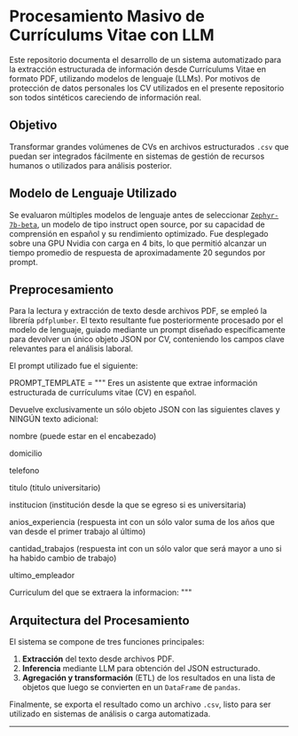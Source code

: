 # Procesamiento Masivo de Currículums Vitae con LLM

Este repositorio documenta el desarrollo de un sistema automatizado para la extracción estructurada de información desde Currículums Vitae en formato PDF, utilizando modelos de lenguaje  (LLMs). Por motivos de protección de datos personales los CV utilizados en el presente repositorio son todos sintéticos careciendo de información real.

## Objetivo

Transformar grandes volúmenes de CVs en archivos estructurados `.csv` que puedan ser integrados fácilmente en sistemas de gestión de recursos humanos o utilizados para análisis posterior.

## Modelo de Lenguaje Utilizado

Se evaluaron múltiples modelos de lenguaje antes de seleccionar [`Zephyr-7b-beta`](https://huggingface.co/HuggingFaceH4/zephyr-7b-beta), un modelo de tipo instruct open source, por su capacidad de comprensión en español y su rendimiento optimizado. Fue desplegado sobre una GPU Nvidia con carga en 4 bits, lo que permitió alcanzar un tiempo promedio de respuesta de aproximadamente 20 segundos por prompt.

## Preprocesamiento

Para la lectura y extracción de texto desde archivos PDF, se empleó la librería `pdfplumber`. El texto resultante fue posteriormente procesado por el modelo de lenguaje, guiado mediante un prompt diseñado específicamente para devolver un único objeto JSON por CV, conteniendo los campos clave relevantes para el análisis laboral.

El prompt utilizado fue el siguiente:

PROMPT_TEMPLATE = """
Eres un asistente que extrae información estructurada de currículums vitae (CV) en español.

Devuelve exclusivamente un sólo objeto JSON con las siguientes claves y NINGÚN texto adicional:

nombre (puede estar en el encabezado)

domicilio

telefono

titulo (titulo universitario)

institucion (institución desde la que se egreso si es universitaria)

anios_experiencia (respuesta int con un sólo valor suma de los años que van desde el primer trabajo al último)

cantidad_trabajos (respuesta int con un sólo valor que será mayor a uno si ha habido cambio de trabajo)

ultimo_empleador

Curriculum del que se extraera la informacion:
"""




## Arquitectura del Procesamiento

El sistema se compone de tres funciones principales:

1. **Extracción** del texto desde archivos PDF.
2. **Inferencia** mediante LLM para obtención del JSON estructurado.
3. **Agregación y transformación** (ETL) de los resultados en una lista de objetos que luego se convierten en un `DataFrame` de `pandas`.

Finalmente, se exporta el resultado como un archivo `.csv`, listo para ser utilizado en sistemas de análisis o carga automatizada.

---

